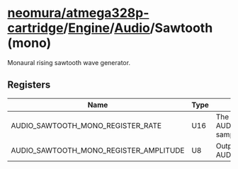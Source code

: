 # [neomura/atmega328p-cartridge](../../../readme.md)/[Engine](../../readme.md)/[Audio](../readme.md)/Sawtooth (mono)

Monaural rising sawtooth wave generator.

## Registers

| Name                                   | Type  | Description                                                                                 |
| -------------------------------------- | ----- | ------------------------------------------------------------------------------------------- |
| AUDIO_SAWTOOTH_MONO_REGISTER_RATE      | U16   | The oscillator completes one cycle every 65536 / AUDIO_SAWTOOTH_MONO_REGISTER_RATE samples. |
| AUDIO_SAWTOOTH_MONO_REGISTER_AMPLITUDE | U8    | Output travels from 0 to AUDIO_SAWTOOTH_MONO_REGISTER_AMPLITUDE.                            |
